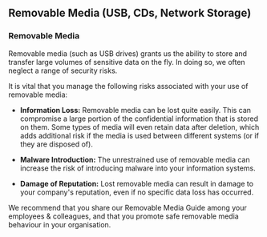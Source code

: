 ## Removable Media (USB, CDs, Network Storage)

### Removable Media

Removable media (such as USB drives) grants us the ability to store and transfer large volumes of sensitive data on the fly. In doing so, we often neglect a range of security risks.  
  
It is vital that you manage the following risks associated with your use of removable media:

- **Information Loss:** Removable media can be lost quite easily. This can compromise a large portion of the confidential information that is stored on them. Some types of media will even retain data after deletion, which adds additional risk if the media is used between different systems (or if they are disposed of).
    
- **Malware Introduction:** The unrestrained use of removable media can increase the risk of introducing malware into your information systems.
    
- **Damage of Reputation:** Lost removable media can result in damage to your company's reputation, even if no specific data loss has occurred.
    

We recommend that you share our Removable Media Guide among your employees & colleagues, and that you promote safe removable media behaviour in your organisation.